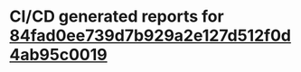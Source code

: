 # CI/CD generated reports for [84fad0ee739d7b929a2e127d512f0d4ab95c0019](https://github.com/hydephp/develop/commit/84fad0ee739d7b929a2e127d512f0d4ab95c0019)
